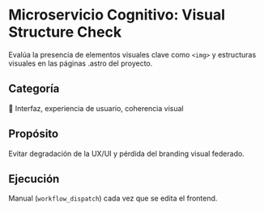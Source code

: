 # Microservicio Cognitivo: Visual Structure Check

Evalúa la presencia de elementos visuales clave como `<img>` y estructuras visuales en las páginas .astro del proyecto.

## Categoría
🎨 Interfaz, experiencia de usuario, coherencia visual

## Propósito
Evitar degradación de la UX/UI y pérdida del branding visual federado.

## Ejecución
Manual (`workflow_dispatch`) cada vez que se edita el frontend.